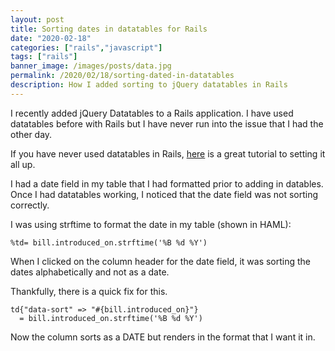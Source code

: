 ```yaml
---
layout: post
title: Sorting dates in datatables for Rails
date: "2020-02-18"
categories: ["rails","javascript"]
tags: ["rails"]
banner_image: /images/posts/data.jpg
permalink: /2020/02/18/sorting-dated-in-datatables
description: How I added sorting to jQuery datatables in Rails
---
```


I recently added jQuery Datatables to a Rails application. I have used datatables before with Rails but I have never run into the issue that I had the other day.

If you have never used datatables in Rails, [here](https://www.driftingruby.com/episodes/datatables) is a great tutorial to setting it all up.

I had a date field in my table that I had formatted prior to adding in datables. Once I had datatables working, I noticed that the date field was not sorting correctly.

I was using strftime to format the date in my table (shown in HAML):

```
%td= bill.introduced_on.strftime('%B %d %Y')
```

When I clicked on the column header for the date field, it was sorting the dates alphabetically and not as a date.

Thankfully, there is a quick fix for this.

```
td{"data-sort" => "#{bill.introduced_on}"}
  = bill.introduced_on.strftime('%B %d %Y')
```

Now the column sorts as a DATE but renders in the format that I want it in.
